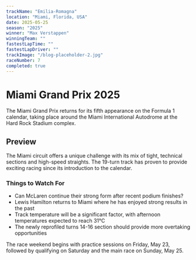 ```yaml
---
trackName: "Emilia-Romagna"
location: "Miami, Florida, USA"
date: 2025-05-25
season: "2025"
winner: "Max Verstappen"
winningTeam: ""
fastestLapTime: ""
fastestLapDriver: ""
trackImage: "/blog-placeholder-2.jpg"
raceNumber: 7
completed: true
---
```


# Miami Grand Prix 2025

The Miami Grand Prix returns for its fifth appearance on the Formula 1 calendar, taking place around the Miami International Autodrome at the Hard Rock Stadium complex.

## Preview

The Miami circuit offers a unique challenge with its mix of tight, technical sections and high-speed straights. The 19-turn track has proven to provide exciting racing since its introduction to the calendar.

### Things to Watch For

- Can McLaren continue their strong form after recent podium finishes?
- Lewis Hamilton returns to Miami where he has enjoyed strong results in the past
- Track temperature will be a significant factor, with afternoon temperatures expected to reach 31°C
- The newly reprofiled turns 14-16 section should provide more overtaking opportunities

The race weekend begins with practice sessions on Friday, May 23, followed by qualifying on Saturday and the main race on Sunday, May 25.
